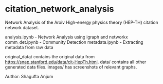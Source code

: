 # citation_network_analysis

Network Analysis of the Arxiv High-energy physics theory (HEP-TH) citation network dataset.

analysis.ipynb - Network Analysis using igraph and networkx
comm_det.ipynb - Community Detection
metadata.ipynb - Extracting metadata from raw data

original_data/ contains the original data from https://snap.stanford.edu/data/cit-HepTh.html.
data/ contains all other generated data files.
images/ has screenshots of relevant graphs.

Author: Shagufta Anjum
